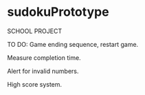 # sudokuPrototype 
SCHOOL PROJECT

TO DO:
Game ending sequence, restart game.

Measure completion time.

Alert for invalid numbers.

High score system.
